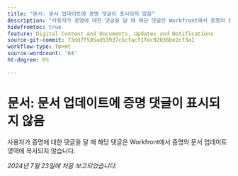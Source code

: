 ```yaml
---
title: "문서: 문서 업데이트에 증명 댓글이 표시되지 않음"
description: "사용자가 증명에 대한 댓글을 달 때 해당 댓글은 Workfront에서 증명의 문서 업데이트 영역에 복사되지 않습니다."
hidefromtoc: true
feature: Digital Content and Documents, Updates and Notifications
source-git-commit: 73dd7f585ad53937cbcfacf1fec92036be2cf3a1
workflow-type: tm+mt
source-wordcount: '64'
ht-degree: 6%

---
```



# 문서: 문서 업데이트에 증명 댓글이 표시되지 않음

사용자가 증명에 대한 댓글을 달 때 해당 댓글은 Workfront에서 증명의 문서 업데이트 영역에 복사되지 않습니다.

_2024년 7월 23일에 처음 보고되었습니다._
